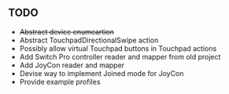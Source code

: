 ## TODO

* ~~Abstract device enumeartion~~
* Abstract TouchpadDirectionalSwipe action
* Possibly allow virtual Touchpad buttons in Touchpad actions
* Add Switch Pro controller reader and mapper from old project
* Add JoyCon reader and mapper
* Devise way to implement Joined mode for JoyCon
* Provide example profiles

